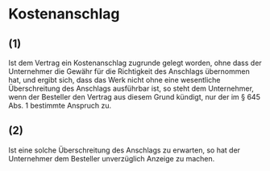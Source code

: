 # Kostenanschlag



## (1)

 Ist dem Vertrag ein Kostenanschlag zugrunde gelegt worden, ohne dass der Unternehmer die Gewähr für die Richtigkeit des Anschlags übernommen hat, und ergibt sich, dass das Werk nicht ohne eine wesentliche Überschreitung des Anschlags ausführbar ist, so steht dem Unternehmer, wenn der Besteller den Vertrag aus diesem Grund kündigt, nur der im § 645 Abs. 1 bestimmte Anspruch zu.

## (2)

 Ist eine solche Überschreitung des Anschlags zu erwarten, so hat der Unternehmer dem Besteller unverzüglich Anzeige zu machen. 

